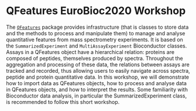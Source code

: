 # QFeatures EuroBioc2020 Workshop


The
[`QFeatures`](https://rformassspectrometry.github.io/QFeatures/articles/QFeatures.html)
package provides infrastructure (that is classes to store data and the
methods to process and manipulate them) to manage and analyse
quantitative features from mass spectrometry experiments. It is based
on the `SummarizedExperiment` and `MultiAssayExperiment` Bioconductor
classes. Assays in a QFeatures object have a hierarchical relation:
proteins are composed of peptides, themselves produced by
spectra. Throughout the aggregation and processing of these data, the
relations between assays are tracked and recorded, thus allowing users
to easily navigate across spectra, peptide and protein quantitative
data. In this workshop, we will demonstrate how to import data as
QFeatures objects, how to process and analyse data in QFeatures
objects, and how to interpret the results.  Some familiarity with
Bioconductor data analysis, in particular the SummarizedExperiment
class, is recommended to follow this short workshop.